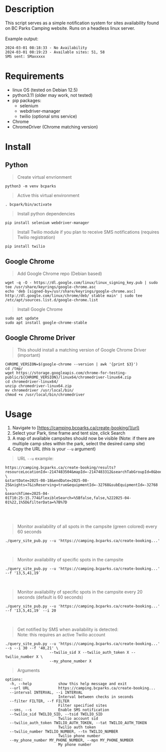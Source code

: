 # Description
This script serves as a simple notification system for sites availability found on BC Parks Camping website.
Runs on a headless linux server.<br/><br/>
Example output:
```
2024-03-01 08:18:33 - No Availability
2024-03-01 08:19:23 - Available sites: 51, 58
SMS sent: SMaxxxxx
```

# Requirements
* linux OS (tested on Debian 12.5) 
* python3.11 (older may work, not tested)
* pip packages:
  * selenium
  * webdriver-manager
  * twilio (optional sms service)
* Chrome
* ChromeDriver (Chrome matching version)

# Install
## Python
> Create virtual envrionment
```
python3 -m venv bcparks
```

> Active this virtual environment
```
. bcpark/bin/activate
```

> Install python dependencies
```
pip install selenium webdriver-manager
```

> Install Twilio module if you plan to receive SMS notifications (requires Twilio registration)
```
pip install twilio
```

## Google Chrome
> Add Google Chrome repo (Debian based)
```
wget -q -O - https://dl.google.com/linux/linux_signing_key.pub | sudo tee /usr/share/keyrings/google-chrome.asc
echo 'deb [signed-by=/usr/share/keyrings/google-chrome.asc] http://dl.google.com/linux/chrome/deb/ stable main' | sudo tee /etc/apt/sources.list.d/google-chrome.list
```
> Install Google Chrome
> 
```
sudo apt update
sudo apt install google-chrome-stable
```

## Google Chrome Driver
> This should install a matching version of Google Chrome Driver (important)
```
CHROME_VERSION=$(google-chrome --version | awk '{print $3}')
cd /tmp/
wget https://storage.googleapis.com/chrome-for-testing-public/${CHROME_VERSION}/linux64/chromedriver-linux64.zip
cd chromedriver-linux64/
unzip chromedriver-linux64.zip
mv chromedriver /usr/local/bin/
chmod +x /usr/local/bin/chromedriver
```
# Usage
1. Navigate to [https://camping.bcparks.ca/create-booking/](url)
2. Select your Park, time frame and tent size, click Search
3. A map of available campsites should now be visible (Note: if there are multiple camp sites within the park, select the desired camp site)
4. Copy the URL (this is your `--u` argument)
> URL `--u` example:
```
https://camping.bcparks.ca/create-booking/results?resourceLocationId=-2147483504&mapId=-2147483312&searchTabGroupId=0&bookingCategoryId=0 \
&startDate=2025-08-18&endDate=2025-08-25&nights=7&isReserving=true&equipmentId=-32768&subEquipmentId=-32768 \
&searchTime=2025-04-01T10:25:15.774&flexibleSearch=%5Bfalse,false,%222025-04-01%22,1%5D&filterData=%7B%7D
```
<br/><br/>

> Monitor availability of all spots in the campsite (green colored) every 60 seconds
```
./query_site_pub.py --u 'https://camping.bcparks.ca/create-booking...'
```
<br/>

> Monitor availability of specific spots in the campsite
```
./query_site_pub.py --u 'https://camping.bcparks.ca/create-booking...' --f '13,5,41,19`
```
<br/>

> Monitor availability of specific spots in the campsite every 20 seconds (default is 60 seconds)
```
./query_site_pub.py --u 'https://camping.bcparks.ca/create-booking...' --f '13,5,41,19` --i 20
```
<br/>

> Get notified by SMS when availability is detected:
> <br/>Note: this requires an active Twilio account
```
./query_site_pub.py --u 'https://camping.bcparks.ca/create-booking...' --s --i 30 --f '40,21' \
                    --twilio_sid X --twilio_auth_token X --twilio_number X \
                    --my_phone_number X
```

> Arguments
```
options:
  -h, --help            show this help message and exit
  --url URL             https://camping.bcparks.ca/create-booking...
  --interval INTERVAL, --i INTERVAL
                        Interval between checks in seconds
  --filter FILTER, --f FILTER
                        Filter specified sites
  --sms, --s            Enable SMS notification
  --twilio_sid TWILIO_SID, --tsid TWILIO_SID
                        Twilio account sid
  --twilio_auth_token TWILIO_AUTH_TOKEN, --tat TWILIO_AUTH_TOKEN
                        Twilio auth token
  --twilio_number TWILIO_NUMBER, --tn TWILIO_NUMBER
                        Twilio phone number
  --my_phone_number MY_PHONE_NUMBER, --mpn MY_PHONE_NUMBER
                        My phone number
```
